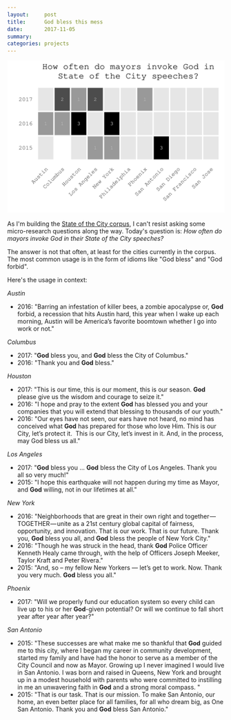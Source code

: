 ```yaml
---
layout:     post
title:      God bless this mess
date:       2017-11-05
summary:    
categories: projects
---
```


![](/images/2017-11-05-god-in-sotc.svg)

As I'm building the [State of the City corpus](https://github.com/etachov/state_of_the_city), I can't resist asking some micro-research questions along the way. Today's question is: *How often do mayors invoke God in their State of the City speeches?*

The answer is not that often, at least for the cities currently in the corpus. The most common usage is in the form of idioms like "God bless" and "God forbid".

Here's the usage in context: 

*Austin*
- 2016: "Barring an infestation of killer bees, a zombie apocalypse or, **God** forbid, a recession that hits Austin hard, this year when I wake up each morning, Austin will be America’s favorite boomtown whether I go into work or not."

*Columbus*
- 2017: "**God** bless you, and **God** bless the City of Columbus."
- 2016: "Thank you and **God** bless."

*Houston*
- 2017: "This is our time, this is our moment, this is our season. **God** please give us the wisdom and courage to seize it."
- 2016: "I hope and pray to the extent **God** has blessed you and your companies that you will extend that blessing to thousands of our youth."
- 2016: "Our eyes have not seen, our ears have not heard, no mind has conceived what **God** has prepared for those who love Him.
This is our City, let’s protect it.  This is our City, let’s invest in it. And, in the process, may God bless us all."

*Los Angeles* 
- 2017: "**God** bless you ... **God** bless the City of Los Angeles. Thank you all so very much!"
- 2015: "I hope this earthquake will not happen during my time as Mayor, and **God** willing, not in our lifetimes at all."

*New York*
- 2016: "Neighborhoods that are great in their own right and together — TOGETHER — unite as a 21st century global capital of fairness, opportunity, and innovation. That is our work. That is our future. Thank you, **God** bless you all, and **God** bless the people of New York City."
- 2016: "Though he was struck in the head, thank **God** Police Officer Kenneth Healy came through, with the help of Officers Joseph Meeker, Taylor Kraft and Peter Rivera."
- 2015: "And, so – my fellow New Yorkers — let’s get to work. Now.
Thank you very much. **God** bless you all."

*Phoenix*
- 2017: "Will we properly fund our education system so every child can live up to his or her **God**-given potential? Or will we continue to fall short year after year after year?"

*San Antonio*
- 2015: "These successes are what make me so thankful that **God** guided me to this city, where I began my career in community development, started my family and have had the honor to serve as a member of the City Council and now as Mayor. Growing up I never imagined I would live in San Antonio. I was born and raised in Queens, New York and brought up in a modest household with parents who were committed to instilling in me an unwavering faith in **God** and a strong moral compass. "
- 2015: "That is our task. That is our mission. To make San Antonio, our home, an even better place for all families, for all who dream big, as One San Antonio. Thank you and **God** bless San Antonio."

